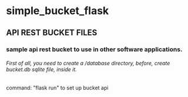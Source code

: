 # simple_bucket_flask

## API REST BUCKET FILES

### sample api rest bucket to use in other software applications.

<h6>First of all, you need to create a /database directory, before, create bucket.db sqlite file, inside it. </h6>
command: "flask run" to set up bucket api
